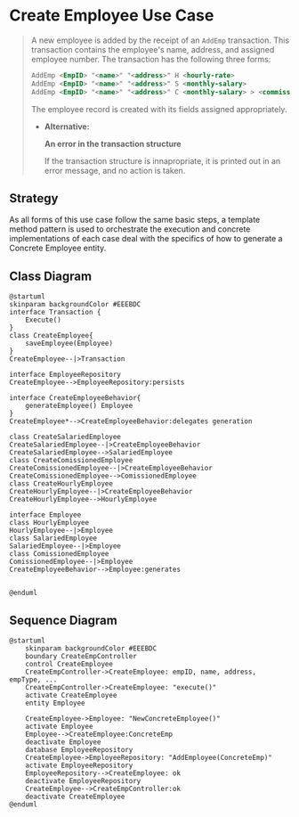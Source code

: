 # Create Employee Use Case

> A new employee is added by the receipt of an `AddEmp` transaction. This transaction contains the employee's name, address, and assigned employee number. The transaction has the following three forms:
>
> ```xml
> AddEmp <EmpID> "<name>" "<address>" H <hourly-rate>
> AddEmp <EmpID> "<name>" "<address>" S <monthly-salary>
> AddEmp <EmpID> "<name>" "<address>" C <monthly-salary> > <commission-rate>
> ```
>
> The employee record is created with its fields assigned appropriately.
>
> - **Alternative:**
>
>   **An error in the transaction structure**
>
>   If the transaction structure is innapropriate, it is printed out in an error message, and no action is taken.

## Strategy

As all forms of this use case follow the same basic steps, a template method pattern is used to orchestrate the execution and concrete implementations of each case deal with the specifics of how to generate a Concrete Employee entity.

## Class Diagram

```plantuml
@startuml
skinparam backgroundColor #EEEBDC
interface Transaction {
    Execute()
}
class CreateEmployee{
    saveEmployee(Employee)
}
CreateEmployee--|>Transaction

interface EmployeeRepository
CreateEmployee-->EmployeeRepository:persists

interface CreateEmployeeBehavior{
    generateEmployee() Employee
}
CreateEmployee*-->CreateEmployeeBehavior:delegates generation

class CreateSalariedEmployee
CreateSalariedEmployee--|>CreateEmployeeBehavior
CreateSalariedEmployee-->SalariedEmployee
class CreateComissionedEmployee
CreateComissionedEmployee--|>CreateEmployeeBehavior
CreateComissionedEmployee-->ComissionedEmployee
class CreateHourlyEmployee
CreateHourlyEmployee--|>CreateEmployeeBehavior
CreateHourlyEmployee-->HourlyEmployee

interface Employee
class HourlyEmployee
HourlyEmployee--|>Employee
class SalariedEmployee
SalariedEmployee--|>Employee
class ComissionedEmployee
ComissionedEmployee--|>Employee
CreateEmployeeBehavior-->Employee:generates


@enduml
```

## Sequence Diagram

```plantuml
@startuml
    skinparam backgroundColor #EEEBDC
    boundary CreateEmpController
    control CreateEmployee
    CreateEmpController->CreateEmployee: empID, name, address, empType, ...
    CreateEmpController->CreateEmployee: "execute()"
    activate CreateEmployee
    entity Employee

    CreateEmployee->Employee: "NewConcreteEmployee()"
    activate Employee
    Employee-->CreateEmployee:ConcreteEmp
    deactivate Employee
    database EmployeeRepository
    CreateEmployee->EmployeeRepository: "AddEmployee(ConcreteEmp)"
    activate EmployeeRepository
    EmployeeRepository-->CreateEmployee: ok
    deactivate EmployeeRepository
    CreateEmployee-->CreateEmpController:ok
    deactivate CreateEmployee
@enduml
```
